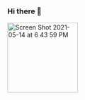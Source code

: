 ### Hi there 👋
<img width="159" alt="Screen Shot 2021-05-14 at 6 43 59 PM" src="https://user-images.githubusercontent.com/25016486/118338753-ea37ca00-b4e4-11eb-94c2-c7ac2e72306e.png">


<!--
**21shield/21shield** is a ✨ _special_ ✨ repository because its `README.md` (this file) appears on your GitHub profile.

Here are some ideas to get you started:

- 🔭 I’m currently working on ...
- 🌱 I’m currently learning ...
- 👯 I’m looking to collaborate on ...
- 🤔 I’m looking for help with ...
- 💬 Ask me about ...
- 📫 How to reach me: ...
- 😄 Pronouns: ...
- ⚡ Fun fact: ...
-->
